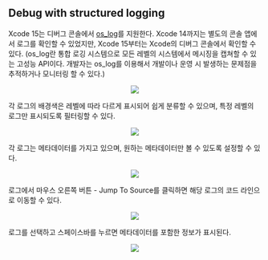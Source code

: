 ## Debug with structured logging

Xcode 15는 디버그 콘솔에서 [os_log](https://developer.apple.com/documentation/os/os_log)를 지원한다. Xcode 14까지는 별도의 콘솔 앱에서 로그를 확인할 수 있었지만, Xcode 15부터는 Xcode의 디버그 콘솔에서 확인할 수 있다. (os_log란 통합 로깅 시스템으로 모든 레벨의 시스템에서 메시징을 캡쳐할 수 있는 고성능 API이다. 개발자는 os_log를 이용해서 개발이나 운영 시 발생하는 문제점을 추적하거나 모니터링 할 수 있다.)

<p align="center">
<img src="https://github.com/anjaeyoung26/GithubActions/assets/61190690/76f23ea2-87c1-4afb-a1e8-dc07d7a02257">
</p>

각 로그의 배경색은 레벨에 따라 다르게 표시되어 쉽게 분류할 수 있으며, 특정 레벨의 로그만 표시되도록 필터링할 수 있다.

<p align="center">
<img src="https://github.com/anjaeyoung26/GithubActions/assets/61190690/eed42c73-6623-4458-a913-27e3626461a0">
</p>

각 로그는 메타데이터를 가지고 있으며, 원하는 메타데이터만 볼 수 있도록 설정할 수 있다.

<p align="center">
<img src="https://github.com/anjaeyoung26/GithubActions/assets/61190690/05ecdb73-18ef-42f7-a013-b7b1f2dd21de">
</p>

로그에서 마우스 오른쪽 버튼 - Jump To Source를 클릭하면 해당 로그의 코드 라인으로 이동할 수 있다.

<p align="center">
<img src="https://github.com/anjaeyoung26/GithubActions/assets/61190690/114ca6df-e7c3-4c3f-9188-11537184c715">
</p>

로그를 선택하고 스페이스바를 누르면 메타데이터를 포함한 정보가 표시된다.

<p align="center">
<img src="https://github.com/anjaeyoung26/GithubActions/assets/61190690/0ea498de-0703-4487-962c-40d36d7dcf1a">
</p>
